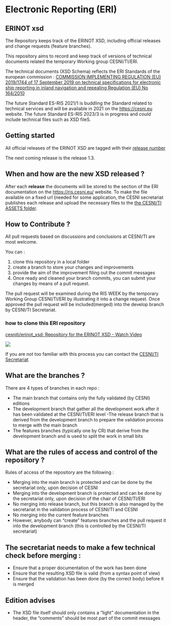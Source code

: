 # Electronic Reporting (ERI) 
## ERINOT xsd
The Repository keeps track of the ERINOT XSD, including official releases and change requests (feature branches).

This repository aims to record and keep track of versions of technical documents related the temporary Working group CESNI/TI/ERI.

The technical documents (XSD Schema) reflects the ERI Standards of the european commission : [COMMISSION IMPLEMENTING REGULATION (EU) 2019/1744 of 17 September 2019 on technical specifications for electronic ship reporting in inland navigation and repealing Regulation (EU) No 164/2010](https://eur-lex.europa.eu/legal-content/EN/TXT/HTML/?uri=CELEX:32019R1744&from=EN)

The future Standard ES-RIS 2021/1 is buddling the Standard related to technical services and will be available in 2021 on the https://cesni.eu website.
The future Standard ES-RIS 2023/3 is in progress and *could* include technical files such as XSD fileS.

## Getting started
All official releases of the ERINOT XSD are tagged with their [release number](https://github.com/cesniti/erinot_xsd/releases)

The next coming release is the release 1.3.

## When and how are the new XSD released ? 

After each **release** the documents will be stored to the section of the ERI documentation on the https://ris.cesni.eu/ website.
To make the file available on a fixed url (needed for some application, the CESNI secretariat publishes each release and upload the necessary files to the [the CESNI/TI ASSETS folder](https//ris.cesni.eu/_assets/).

## How to Contribute ? 

All pull requests based on discussions and conclusions at CESNI/TI are most welcome.

You can : 
1. clone this repository in a local folder
2. create a branch to store your changes and improvements
3. provide the aim of the improvement filing out the commit messages
4. Once ready and cleaned your branch commits, you can submit your changes by means of a pull request. 

The pull request will be examined during the RIS WEEK by the temporary Working Group CESNI/TI/ERI by illustrating it into a change request.
Once approved the pull request will be included(merged) into the develop branch by CESNI/TI Secretariat.

### how to clone this ERI repository
<a href="https://www.loom.com/share/53be63c61701435591cc07608014d776">
    <p>cesniti/erinot_xsd: Repository for the ERINOT XSD - Watch Video</p>
    <img style="max-width:300px;" src="https://cdn.loom.com/sessions/thumbnails/53be63c61701435591cc07608014d776-with-play.gif">
  </a>

If you are not too familiar with this process you can contact the [CESNI/TI Secretariat](mailto:ti_cesni@cesni.eu)

## What are the branches ? 

There are 4 types of branches in each repo :
- The main branch that contains only the fully validated (by CESNI) editions
- The development branch that gather all the development work after it has been validated at the CESNI/TI/ERI level
-The release branch that is derived from the development branch to prepare the validation process to merge with the main branch
- The features branches (typically one by CR) that derive from the development branch and is used to split the work in small bits

## What are the rules of access and control of the repository ? 

Rules of access of the repository are the following : 
- Merging into the main branch is protected and can be done by the secretariat only, upon decision of CESNI
- Merging into the development branch is protected and can be done by the secretariat only, upon decision of the chair of CESNI/TI/ERI
- No merging into release branch, but this branch is also managed by the secretariat in the validation process of CESNI/TI and CESNI
- No merging into the current feature branches
- However, anybody can “create” features branches and the pull request it into the development branch (this is controlled by the CESNI/TI secretariat)

## The secretariat needs to make a few technical check before merging :
- Ensure that a proper documentation of the work has been done
- Ensure that the resulting XSD file is valid (from a syntax point of view)
- Ensure that the validation has been done (by the correct body) before it is merged

## Edition advises 
- The XSD file itself should only contains a “light” documentation in the header, the “comments” should be most part of the commit messages
